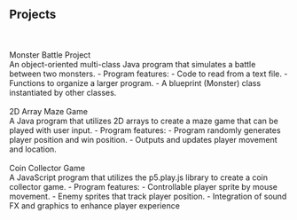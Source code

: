 ## Projects
<br />
<br />
Monster Battle Project
<br />
An object-oriented multi-class Java program that simulates a battle between two monsters.
- Program features:
  - Code to read from a text file.
  - Functions to organize a larger program.
  - A blueprint (Monster) class instantiated by other classes.
<br />
<br />
2D Array Maze Game
<br />
A Java program that utilizes 2D arrays to create a maze game that can be played with user input.
- Program features:
  - Program randomly generates player position and win position.
  - Outputs and updates player movement and location.
<br />
<br />
Coin Collector Game
<br />
A JavaScript program that utilizes the p5.play.js library to create a coin collector game.
- Program features:
  - Controllable player sprite by mouse movement.
  - Enemy sprites that track player position.
  - Integration of sound FX and graphics to enhance player experience
